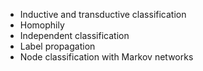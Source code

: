 - Inductive and transductive classification
- Homophily
- Independent classification
- Label propagation
- Node classification with Markov networks